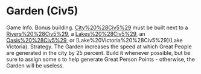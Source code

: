 # Garden (Civ5)

Game Info.
Bonus building. [City%20%28Civ5%29](City) must be built next to a [Rivers%20%28Civ5%29](River), a [Lakes%20%28Civ5%29](Lake), an [Oasis%20%28Civ5%29](Oasis), or [Lake%20Victoria%20%28Civ5%29](Lake Victoria).
Strategy.
The Garden increases the speed at which Great People are generated in the city by 25 percent. Build it whenever possible, but be sure to assign some s to help generate Great Person Points - otherwise, the Garden will be useless.